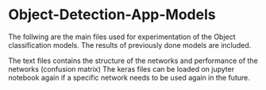 # Object-Detection-App-Models
The follwing are the main files used for experimentation of the  Object classification models. The results of previously done models are included. 

The text files contains the structure of the networks and performance of the networks (confusion matrix)
The keras files can be loaded on jupyter notebook again if a specific network needs to be used again in the future.
